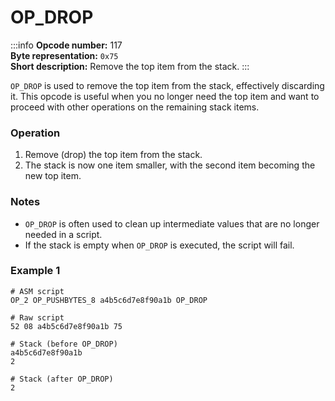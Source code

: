 # OP_DROP

:::info
**Opcode number:** 117  
**Byte representation:** `0x75`  
**Short description:** Remove the top item from the stack.
:::

`OP_DROP` is used to remove the top item from the stack, effectively discarding it. This opcode is useful when you no longer need the top item and want to proceed with other operations on the remaining stack items.

### Operation

1. Remove (drop) the top item from the stack.
2. The stack is now one item smaller, with the second item becoming the new top item.

### Notes

- `OP_DROP` is often used to clean up intermediate values that are no longer needed in a script.
- If the stack is empty when `OP_DROP` is executed, the script will fail.

### Example 1

```shell
# ASM script
OP_2 OP_PUSHBYTES_8 a4b5c6d7e8f90a1b OP_DROP

# Raw script
52 08 a4b5c6d7e8f90a1b 75

# Stack (before OP_DROP)
a4b5c6d7e8f90a1b
2

# Stack (after OP_DROP)
2
```
